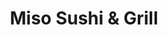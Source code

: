 ---
title: Miso Sushi & Grill
lng: -76.814
lat: 40.302
color: '#31225D'
type: noodles
address: 4620 Jonestown Rd, Harrisburg, PA 17109
rating: 4
tags:
  - japanese
  - sushi
  - miso soup
---